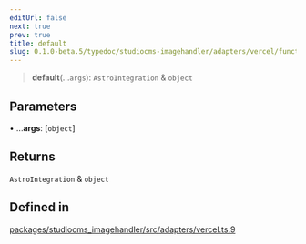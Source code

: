 ```yaml
---
editUrl: false
next: true
prev: true
title: default
slug: 0.1.0-beta.5/typedoc/studiocms-imagehandler/adapters/vercel/functions/default
---
```


> **default**(...`args`): `AstroIntegration` & `object`

## Parameters

• ...**args**: \[`object`]

## Returns

`AstroIntegration` & `object`

## Defined in

[packages/studiocms\_imagehandler/src/adapters/vercel.ts:9](https://github.com/astrolicious/studiocms/tree/main/packages/studiocms_imagehandler/src/adapters/vercel.ts#L9)
